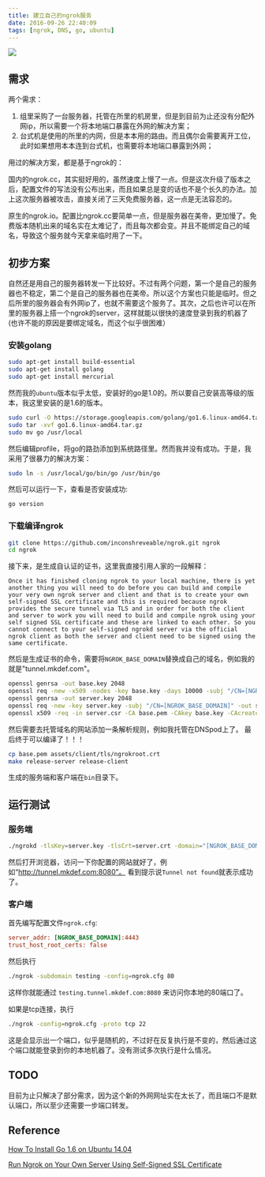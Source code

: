 ```yaml
---
title: 建立自己的ngrok服务
date: 2016-09-26 22:40:09
tags: [ngrok, DNS, go, ubuntu]
---
```


![](/uploads/GO_16.png)

## 需求

两个需求：

1. 组里采购了一台服务器，托管在所里的机房里，但是到目前为止还没有分配外网ip，所以需要一个将本地端口暴露在外网的解决方案；
2. 台式机是使用的所里的内网，但是本本用的路由。而且偶尔会需要离开工位，此时如果想用本本连到台式机，也需要将本地端口暴露到外网；

用过的解决方案，都是基于ngrok的：

国内的ngrok.cc，其实挺好用的，虽然速度上慢了一点。但是这次升级了版本之后，配置文件的写法没有公布出来，而且如果总是变的话也不是个长久的办法。加上这次服务器被攻击，直接关闭了三天免费服务器，这一点是无法容忍的。

原生的ngrok.io。配置比ngrok.cc要简单一点，但是服务器在美帝，更加慢了。免费版本随机出来的域名实在太难记了，而且每次都会变。并且不能绑定自己的域名，导致这个服务就今天拿来临时用了一下。

## 初步方案

自然还是用自己的服务器转发一下比较好。不过有两个问题，第一个是自己的服务器也不稳定，第二个是自己的服务器也在美帝。所以这个方案也只能是临时。但之后所里的服务器会有外网ip了，也就不需要这个服务了。其次，之后也许可以在所里的服务器上搭一个ngrok的server，这样就能以很快的速度登录到我的机器了(也许不能的原因是要绑定域名，而这个似乎很困难）

### 安装golang

```bash
sudo apt-get install build-essential
sudo apt-get install golang
sudo apt-get install mercurial
```

然而我的`ubuntu`版本似乎太低，安装好的go是1.0的。所以要自己安装高等级的版本，我这里安装的是1.6的版本。

```bash
sudo curl -O https://storage.googleapis.com/golang/go1.6.linux-amd64.tar.gz
sudo tar -xvf go1.6.linux-amd64.tar.gz
sudo mv go /usr/local
```

然后编辑profile，将go的路劲添加到系统路径里。然而我并没有成功。于是，我采用了很暴力的解决方案：

```bash
sudo ln -s /usr/local/go/bin/go /usr/bin/go
```

然后可以运行一下，查看是否安装成功:

```bash
go version
```

### 下载编译ngrok

```bash
git clone https://github.com/inconshreveable/ngrok.git ngrok
cd ngrok
```

接下来，是生成自认证的证书，这里我直接引用人家的一段解释：

```
Once it has finished cloning ngrok to your local machine, there is yet another thing you will need to do before you can build and compile your very own ngrok server and client and that is to create your own self-signed SSL certificate and this is required because ngrok provides the secure tunnel via TLS and in order for both the client and server to work you will need to build and compile ngrok using your self signed SSL certificate and these are linked to each other. So you cannot connect to your self-signed ngrokd server via the official ngrok client as both the server and client need to be signed using the same certificate.
```

然后是生成证书的命令，需要将`NGROK_BASE_DOMAIN`替换成自己的域名，例如我的就是"tunnel.mkdef.com"。

```bash
openssl genrsa -out base.key 2048
openssl req -new -x509 -nodes -key base.key -days 10000 -subj "/CN=[NGROK_BASE_DOMAIN]" -out base.pem
openssl genrsa -out server.key 2048
openssl req -new -key server.key -subj "/CN=[NGROK_BASE_DOMAIN]" -out server.csr
openssl x509 -req -in server.csr -CA base.pem -CAkey base.key -CAcreateserial -days 10000 -out server.crt
```

然后需要去托管域名的网站添加一条解析规则，例如我托管在DNSpod上了。
最后终于可以编译了！！！

```bash
cp base.pem assets/client/tls/ngrokroot.crt
make release-server release-client
```

生成的服务端和客户端在`bin`目录下。

## 运行测试
### 服务端

```bash
./ngrokd -tlsKey=server.key -tlsCrt=server.crt -domain="[NGROK_BASE_DOMAIN]" -httpAddr=":8080" -httpsAddr=":8081"
```

然后打开浏览器，访问一下你配置的网站就好了，例如“http://tunnel.mkdef.com:8080”。
看到提示说`Tunnel not found`就表示成功了。

### 客户端

首先编写配置文件`ngrok.cfg`:

```cfg
server_addr: [NGROK_BASE_DOMAIN]:4443
trust_host_root_certs: false
```

然后执行

```bash
./ngrok -subdomain testing -config=ngrok.cfg 80
```

这样你就能通过 `testing.tunnel.mkdef.com:8080` 来访问你本地的80端口了。

如果是tcp连接，执行

```bash
./ngrok -config=ngrok.cfg -proto tcp 22
```

这是会显示出一个端口，似乎是随机的，不过好在反复执行是不变的，然后通过这个端口就能登录到你的本地机器了。没有测试多次执行是什么情况。

## TODO
目前为止只解决了部分需求，因为这个新的外网网址实在太长了，而且端口不是默认端口，所以至少还需要一步端口转发。

## Reference

[How To Install Go 1.6 on Ubuntu 14.04](https://www.digitalocean.com/community/tutorials/how-to-install-go-1-6-on-ubuntu-14-04)

[Run Ngrok on Your Own Server Using Self-Signed SSL Certificate](https://www.svenbit.com/2014/09/run-ngrok-on-your-own-server/)